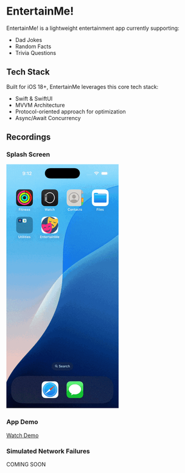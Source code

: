 # EntertainMe!

EntertainMe! is a lightweight entertainment app currently supporting:
- Dad Jokes
- Random Facts
- Trivia Questions

## Tech Stack

Built for iOS 18+, EntertainMe leverages this core tech stack:
- Swift & SwiftUI
- MVVM Architecture
- Protocol-oriented approach for optimization
- Async/Await Concurrency

## Recordings

### Splash Screen

![Splash Screen](Media/SplashScreen.gif)

### App Demo

[Watch Demo](https://github.com/jeffSweeney/EntertainMe/blob/master/Media/AppDemo.mp4?raw=true)

### Simulated Network Failures

COMING SOON
